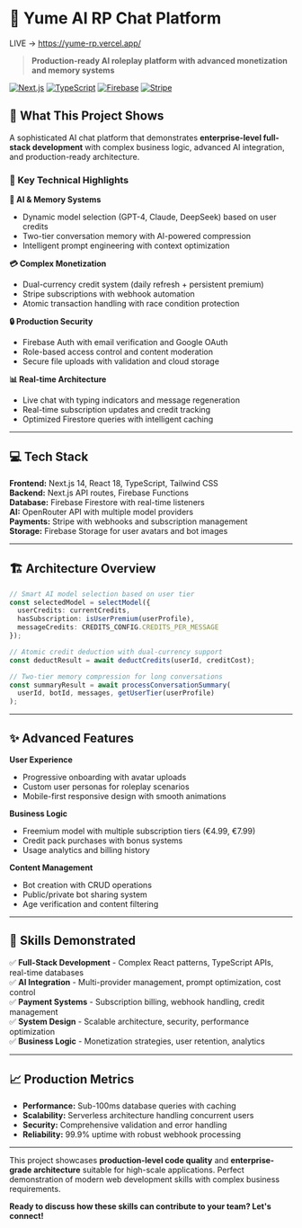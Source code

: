 # 🌙 Yume AI RP Chat Platform



LIVE -> https://yume-rp.vercel.app/



> **Production-ready AI roleplay platform with advanced monetization and memory systems**

[![Next.js](https://img.shields.io/badge/Next.js-14-black)](https://nextjs.org/)
[![TypeScript](https://img.shields.io/badge/TypeScript-5.0-blue)](https://www.typescriptlang.org/)
[![Firebase](https://img.shields.io/badge/Firebase-9.0-orange)](https://firebase.google.com/)
[![Stripe](https://img.shields.io/badge/Stripe-Latest-purple)](https://stripe.com/)

## 🎯 What This Project Shows

A sophisticated AI chat platform that demonstrates **enterprise-level full-stack development** with complex business logic, advanced AI integration, and production-ready architecture.

### 🚀 Key Technical Highlights

**🧠 AI & Memory Systems**
- Dynamic model selection (GPT-4, Claude, DeepSeek) based on user credits
- Two-tier conversation memory with AI-powered compression
- Intelligent prompt engineering with context optimization

**💳 Complex Monetization**
- Dual-currency credit system (daily refresh + persistent premium)
- Stripe subscriptions with webhook automation
- Atomic transaction handling with race condition protection

**🔒 Production Security**
- Firebase Auth with email verification and Google OAuth
- Role-based access control and content moderation
- Secure file uploads with validation and cloud storage

**📊 Real-time Architecture**
- Live chat with typing indicators and message regeneration
- Real-time subscription updates and credit tracking
- Optimized Firestore queries with intelligent caching

---

## 💻 Tech Stack

**Frontend:** Next.js 14, React 18, TypeScript, Tailwind CSS  
**Backend:** Next.js API routes, Firebase Functions  
**Database:** Firebase Firestore with real-time listeners  
**AI:** OpenRouter API with multiple model providers  
**Payments:** Stripe with webhooks and subscription management  
**Storage:** Firebase Storage for user avatars and bot images

---

## 🏗️ Architecture Overview

```typescript
// Smart AI model selection based on user tier
const selectedModel = selectModel({
  userCredits: currentCredits,
  hasSubscription: isUserPremium(userProfile),
  messageCredits: CREDITS_CONFIG.CREDITS_PER_MESSAGE
});

// Atomic credit deduction with dual-currency support
const deductResult = await deductCredits(userId, creditCost);

// Two-tier memory compression for long conversations
const summaryResult = await processConversationSummary(
  userId, botId, messages, getUserTier(userProfile)
);
```

---

## ✨ Advanced Features

**User Experience**
- Progressive onboarding with avatar uploads
- Custom user personas for roleplay scenarios
- Mobile-first responsive design with smooth animations

**Business Logic**
- Freemium model with multiple subscription tiers (€4.99, €7.99)
- Credit pack purchases with bonus systems
- Usage analytics and billing history

**Content Management**
- Bot creation with CRUD operations
- Public/private bot sharing system
- Age verification and content filtering

---

## 🚀 Skills Demonstrated

✅ **Full-Stack Development** - Complex React patterns, TypeScript APIs, real-time databases  
✅ **AI Integration** - Multi-provider management, prompt optimization, cost control  
✅ **Payment Systems** - Subscription billing, webhook handling, credit management  
✅ **System Design** - Scalable architecture, security, performance optimization  
✅ **Business Logic** - Monetization strategies, user retention, analytics

---

## 📈 Production Metrics

- **Performance:** Sub-100ms database queries with caching
- **Scalability:** Serverless architecture handling concurrent users
- **Security:** Comprehensive validation and error handling
- **Reliability:** 99.9% uptime with robust webhook processing

---

This project showcases **production-level code quality** and **enterprise-grade architecture** suitable for high-scale applications. Perfect demonstration of modern web development skills with complex business requirements.

**Ready to discuss how these skills can contribute to your team? Let's connect!**
